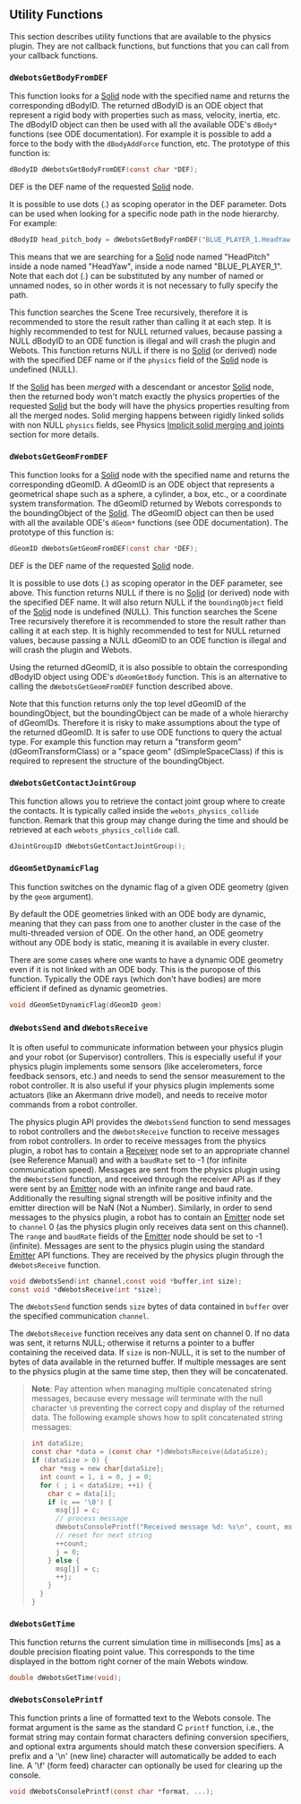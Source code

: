 ## Utility Functions

This section describes utility functions that are available to the physics plugin.
They are not callback functions, but functions that you can call from your callback functions.

### `dWebotsGetBodyFromDEF`

This function looks for a [Solid](solid.md) node with the specified name and returns the corresponding dBodyID.
The returned dBodyID is an ODE object that represent a rigid body with properties such as mass, velocity, inertia, etc.
The dBodyID object can then be used with all the available ODE's `dBody*` functions (see ODE documentation).
For example it is possible to add a force to the body with the `dBodyAddForce` function, etc.
The prototype of this function is:

```c
dBodyID dWebotsGetBodyFromDEF(const char *DEF);
```

DEF is the DEF name of the requested [Solid](solid.md) node.

It is possible to use dots (.) as scoping operator in the DEF parameter.
Dots can be used when looking for a specific node path in the node hierarchy.
For example:

```c
dBodyID head_pitch_body = dWebotsGetBodyFromDEF("BLUE_PLAYER_1.HeadYaw.HeadPitch");
```

This means that we are searching for a [Solid](solid.md) node named "HeadPitch" inside a node named "HeadYaw", inside a node named "BLUE\_PLAYER\_1".
Note that each dot (.) can be substituted by any number of named or unnamed nodes, so in other words it is not necessary to fully specify the path.

This function searches the Scene Tree recursively, therefore it is recommended to store the result rather than calling it at each step.
It is highly recommended to test for NULL returned values, because passing a NULL dBodyID to an ODE function is illegal and will crash the plugin and Webots.
This function returns NULL if there is no [Solid](solid.md) (or derived) node with the specified DEF name or if the `physics` field of the [Solid](solid.md) node is undefined (NULL).

If the [Solid](solid.md) has been *merged* with a descendant or ancestor [Solid](solid.md) node, then the returned body won't match exactly the physics properties of the requested [Solid](solid.md) but the body will have the physics properties resulting from all the merged nodes.
Solid merging happens between rigidly linked solids with non NULL `physics` fields, see Physics [ Implicit solid merging and joints](physics.md#implicit-solid-merging-and-joints) section for more details.

### `dWebotsGetGeomFromDEF`

This function looks for a [Solid](solid.md) node with the specified name and returns the corresponding dGeomID.
A dGeomID is an ODE object that represents a geometrical shape such as a sphere, a cylinder, a box, etc., or a coordinate system transformation.
The dGeomID returned by Webots corresponds to the boundingObject of the [Solid](solid.md).
The dGeomID object can then be used with all the available ODE's `dGeom*` functions (see ODE documentation).
The prototype of this function is:

```c
dGeomID dWebotsGetGeomFromDEF(const char *DEF);
```

DEF is the DEF name of the requested [Solid](solid.md) node.

It is possible to use dots (.) as scoping operator in the DEF parameter, see above.
This function returns NULL if there is no [Solid](solid.md) (or derived) node with the specified DEF name.
It will also return NULL if the `boundingObject` field of the [Solid](solid.md) node is undefined (NULL).
This function searches the Scene Tree recursively therefore it is recommended to store the result rather than calling it at each step.
It is highly recommended to test for NULL returned values, because passing a NULL dGeomID to an ODE function is illegal and will crash the plugin and Webots.

Using the returned dGeomID, it is also possible to obtain the corresponding dBodyID object using ODE's `dGeomGetBody` function.
This is an alternative to calling the `dWebotsGetGeomFromDEF` function described above.

Note that this function returns only the top level dGeomID of the boundingObject, but the boundingObject can be made of a whole hierarchy of dGeomIDs.
Therefore it is risky to make assumptions about the type of the returned dGeomID.
It is safer to use ODE functions to query the actual type.
For example this function may return a "transform geom" (dGeomTransformClass) or a "space geom" (dSimpleSpaceClass) if this is required to represent the structure of the boundingObject.

### `dWebotsGetContactJointGroup`

This function allows you to retrieve the contact joint group where to create the contacts.
It is typically called inside the `webots_physics_collide` function.
Remark that this group may change during the time and should be retrieved at each `webots_physics_collide` call.

```c
dJointGroupID dWebotsGetContactJointGroup();
```

### `dGeomSetDynamicFlag`

This function switches on the dynamic flag of a given ODE geometry (given by the `geom` argument).

By default the ODE geometries linked with an ODE body are dynamic, meaning that they can pass from one to another cluster in the case of the multi-threaded version of ODE.
On the other hand, an ODE geometry without any ODE body is static, meaning it is available in every cluster.

There are some cases where one wants to have a dynamic ODE geometry even if it is not linked with an ODE body.
This is the puropose of this function.
Typically the ODE rays (which don't have bodies) are more efficient if defined as dynamic geometries.

```c
void dGeomSetDynamicFlag(dGeomID geom)
```

### `dWebotsSend` and `dWebotsReceive`

It is often useful to communicate information between your physics plugin and your robot (or Supervisor) controllers.
This is especially useful if your physics plugin implements some sensors (like accelerometers, force feedback sensors, etc.) and needs to send the sensor measurement to the robot controller.
It is also useful if your physics plugin implements some actuators (like an Akermann drive model), and needs to receive motor commands from a robot controller.

The physics plugin API provides the `dWebotsSend` function to send messages to robot controllers and the `dWebotsReceive` function to receive messages from robot controllers.
In order to receive messages from the physics plugin, a robot has to contain a [Receiver](receiver.md) node set to an appropriate channel (see Reference Manual) and with a `baudRate` set to -1 (for infinite communication speed).
Messages are sent from the physics plugin using the `dWebotsSend` function, and received through the receiver API as if they were sent by an [Emitter](emitter.md) node with an infinite range and baud rate.
Additionally the resulting signal strength will be positive infinity and the emitter direction will be NaN (Not a Number).
Similarly, in order to send messages to the physics plugin, a robot has to contain an [Emitter](emitter.md) node set to `channel` 0 (as the physics plugin only receives data sent on this channel).
The `range` and `baudRate` fields of the [Emitter](emitter.md) node should be set to -1 (infinite).
Messages are sent to the physics plugin using the standard [Emitter](emitter.md) API functions.
They are received by the physics plugin through the `dWebotsReceive` function.

```c
void dWebotsSend(int channel,const void *buffer,int size);
const void *dWebotsReceive(int *size);
```

The `dWebotsSend` function sends `size` bytes of data contained in `buffer` over the specified communication `channel`.

The `dWebotsReceive` function receives any data sent on channel 0.
If no data was sent, it returns NULL; otherwise it returns a pointer to a buffer containing the received data.
If `size` is non-NULL, it is set to the number of bytes of data available in the returned buffer.
If multiple messages are sent to the physics plugin at the same time step, then they will be concatenated.

> **Note**: Pay attention when managing multiple concatenated string messages, because every message will terminate with the null character `\0` preventing the correct copy and display of the returned data.
The following example shows how to split concatenated string messages:

> ```c
> int dataSize;
> const char *data = (const char *)dWebotsReceive(&dataSize);
> if (dataSize > 0) {
>   char *msg = new char[dataSize];
>   int count = 1, i = 0, j = 0;
>   for ( ; i < dataSize; ++i) {
>     char c = data[i];
>     if (c == '\0') {
>       msg[j] = c;
>       // process message
>       dWebotsConsolePrintf("Received message %d: %s\n", count, msg);
>       // reset for next string
>       ++count;
>       j = 0;
>     } else {
>       msg[j] = c;
>       ++j;
>     }
>   }
> }
> ```

### `dWebotsGetTime`

This function returns the current simulation time in milliseconds [ms] as a double precision floating point value.
This corresponds to the time displayed in the bottom right corner of the main Webots window.

```c
double dWebotsGetTime(void);
```

### `dWebotsConsolePrintf`

This function prints a line of formatted text to the Webots console.
The format argument is the same as the standard C `printf` function, i.e., the format string may contain format characters defining conversion specifiers, and optional extra arguments should match these conversion specifiers.
A prefix and a '\n' (new line) character will automatically be added to each line.
A '\f' (form feed) character can optionally be used for clearing up the console.

```c
void dWebotsConsolePrintf(const char *format, ...);
```
